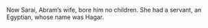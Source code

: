 Now Sarai, Abram’s wife, bore him no children. She had a servant, an Egyptian, whose name was Hagar.